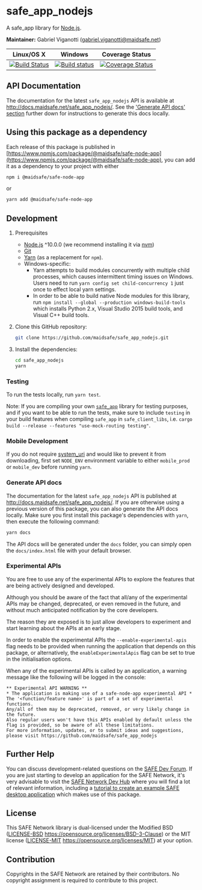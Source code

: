 # safe_app_nodejs

A safe_app library for [Node.js](https://nodejs.org/).

**Maintainer:** Gabriel Viganotti (gabriel.viganotti@maidsafe.net)

|Linux/OS X|Windows|Coverage Status|
|:---:|:---:|:---:|
|[![Build Status](https://travis-ci.org/maidsafe/safe_app_nodejs.svg?branch=master)](https://travis-ci.org/maidsafe/safe_app_nodejs)|[![Build status](https://ci.appveyor.com/api/projects/status/efktyecwydxrhs5d/branch/master?svg=true)](https://ci.appveyor.com/project/MaidSafe-QA/safe-app-nodejs/branch/master)|[![Coverage Status](https://coveralls.io/repos/github/maidsafe/safe_app_nodejs/badge.svg)](https://coveralls.io/github/maidsafe/safe_app_nodejs)|

## API Documentation

The documentation for the latest `safe_app_nodejs` API is available at <http://docs.maidsafe.net/safe_app_nodejs/>. See the ['Generate API docs' section](#generate-api-docs) further down for instructions to generate this docs locally.

## Using this package as a dependency

Each release of this package is published in [https://www.npmjs.com/package/@maidsafe/safe-node-app](https://www.npmjs.com/package/@maidsafe/safe-node-app), you can add it as a dependency to your project with either
```bash
npm i @maidsafe/safe-node-app
```
or
```bash
yarn add @maidsafe/safe-node-app
```

## Development

1. Prerequisites

    * [Node.js](https://nodejs.org) ^10.0.0 (we recommend installing it via [nvm](https://github.com/creationix/nvm))
    * [Git](https://git-scm.com/)
    * [Yarn](https://yarnpkg.com) (as a replacement for `npm`).
    * Windows-specific:
      - Yarn attempts to build modules concurrently with multiple child processes, which causes intermittent timing issues on Windows. Users need to run `yarn config set child-concurrency 1` just once to effect local yarn settings.
      - In order to be able to build native Node modules for this library, run `npm install --global --production windows-build-tools` which installs Python 2.x, Visual Studio 2015 build tools, and Visual C++ build tools.

2. Clone this GitHub repository:

    ```bash
    git clone https://github.com/maidsafe/safe_app_nodejs.git
    ```

3. Install the dependencies:

    ```bash
    cd safe_app_nodejs
    yarn
    ```

### Testing

To run the tests locally, run `yarn test`.

Note: If you are compiling your own [`safe_app`](https://github.com/maidsafe/safe_client_libs/tree/master/safe_app) library for testing purposes, and if you want to be able to run the tests, make sure to include `testing` in your build features when compiling `safe_app` in `safe_client_libs`, i.e. `cargo build --release --features "use-mock-routing testing"`.

### Mobile Development

If you do not require [system_uri](https://github.com/maidsafe/system_uri) and would like to prevent it from downloading, first set `NODE_ENV` environment variable to either `mobile_prod` or `mobile_dev` before running `yarn`.

### Generate API docs

The documentation for the latest `safe_app_nodejs` API is published at <http://docs.maidsafe.net/safe_app_nodejs/>. If you are otherwise using a previous version of this package, you can also generate the API docs locally. Make sure you first install this package's dependencies with `yarn`, then execute the following command:
```bash
yarn docs
```
The API docs will be generated under the `docs` folder, you can simply open the `docs/index.html` file with your default browser.

### Experimental APIs

You are free to use any of the experimental APIs to explore the features that are being actively designed and developed.

Although you should be aware of the fact that all/any of the experimental APIs may be changed, deprecated, or even removed in the future, and without much anticipated notification by the core developers.

The reason they are exposed is to just allow developers to experiment and start learning about the APIs at an early stage.

In order to enable the experimental APIs the `--enable-experimental-apis` flag needs to be provided when running the application that depends on this package, or alternatively, the `enableExperimentalApis` flag can be set to true in the initialisation options.

When any of the experimental APIs is called by an application, a warning message like the following will be logged in the console:
```
** Experimental API WARNING **
* The application is making use of a safe-node-app experimental API *
The '<function/feature name>' is part of a set of experimental functions.
Any/all of them may be deprecated, removed, or very likely change in the future.
Also regular users won't have this APIs enabled by default unless the flag is provided, so be aware of all these limitations.
For more information, updates, or to submit ideas and suggestions, please visit https://github.com/maidsafe/safe_app_nodejs
```

## Further Help

You can discuss development-related questions on the [SAFE Dev Forum](https://forum.safedev.org/).
If you are just starting to develop an application for the SAFE Network, it's very advisable to visit the [SAFE Network Dev Hub](https://hub.safedev.org) where you will find a lot of relevant information, including a [tutorial to create an example SAFE desktop application](https://hub.safedev.org/platform/nodejs) which makes use of this package.

## License

This SAFE Network library is dual-licensed under the Modified BSD ([LICENSE-BSD](LICENSE-BSD) https://opensource.org/licenses/BSD-3-Clause) or the MIT license ([LICENSE-MIT](LICENSE-MIT) https://opensource.org/licenses/MIT) at your option.

## Contribution

Copyrights in the SAFE Network are retained by their contributors. No copyright assignment is required to contribute to this project.
